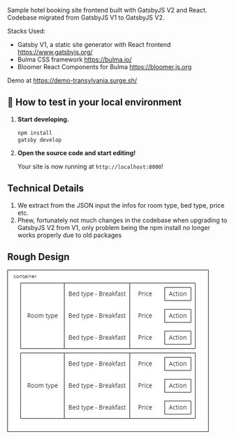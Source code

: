 Sample hotel booking site frontend built with GatsbyJS V2 and React.
Codebase migrated from GatsbyJS V1 to GatsbyJS V2.

Stacks Used:
- Gatsby V1, a static site generator with React frontend https://www.gatsbyjs.org/
- Bulma CSS framework https://bulma.io/
- Bloomer React Components for Bulma https://bloomer.js.org

Demo at https://demo-transylvania.surge.sh/

## 🚀 How to test in your local environment

1.  **Start developing.**

    ```shell
    npm install
    gatsby develop
    ```

2.  **Open the source code and start editing!**

    Your site is now running at `http://localhost:8000`!

## Technical Details
1. We extract from the JSON input the infos for room type, bed type, price etc.
2. Phew, fortunately not much changes in the codebase when upgrading to GatsbyJS V2 from V1, only problem being the npm install no longer works properly due to old packages

## Rough Design
![](ui-design.jpg)
